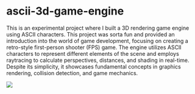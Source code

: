 # ascii-3d-game-engine
 This is an experimental project where I built a 3D rendering game engine using ASCII characters. This project was sorta fun and provided an introduction into the world of game development, focusing on creating a retro-style first-person shooter (FPS) game. The engine utilizes ASCII characters to represent different elements of the scene and employs raytracing to calculate perspectives, distances, and shading in real-time. Despite its simplicity, it showcases fundamental concepts in graphics rendering, collision detection, and game mechanics.

 ![](https://github.com/mathamphetamine/ascii-3d-game-engine/demo-video.gif)
